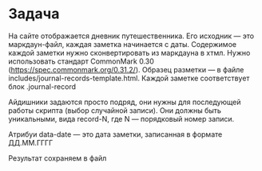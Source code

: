 # Задача

На сайте отображается дневник путешественника. Его исходник — это маркдаун-файл, каждая заметка начинается с даты. Содержимое каждой заметки нужно сконвертировать из маркдауна в хтмл. Нужно использовать стандарт CommonMark 0.30 (https://spec.commonmark.org/0.31.2/). Образец разметки — в файле includes/journal-records-template.html. Каждой заметке соответствует блок .journal-record

Айдишники задаются просто подряд, они нужны для последующей работы скрипта (выбор случайной записи). Они должны быть уникальными, вида record-N, где N — порядковый номер записи.

Атрибуи data-date — это дата заметки, записанная в формате ДД.ММ.ГГГГ

Результат сохраняем в файл

